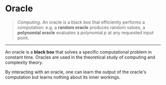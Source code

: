 # Oracle
> *Computing*. An oracle is a black box that efficiently performs a computation: e.g. a **random oracle** produces random values, a **polynomial oracle** evaluates a polynomial $p$ at any requested input point.
---

An oracle is a **black box** that solves a specific computational problem in constant time. Oracles are used in the theoretical study of computing and complexity theory.

By interacting with an oracle, one can learn the output of the oracle's computation but learns nothing about its inner workings.